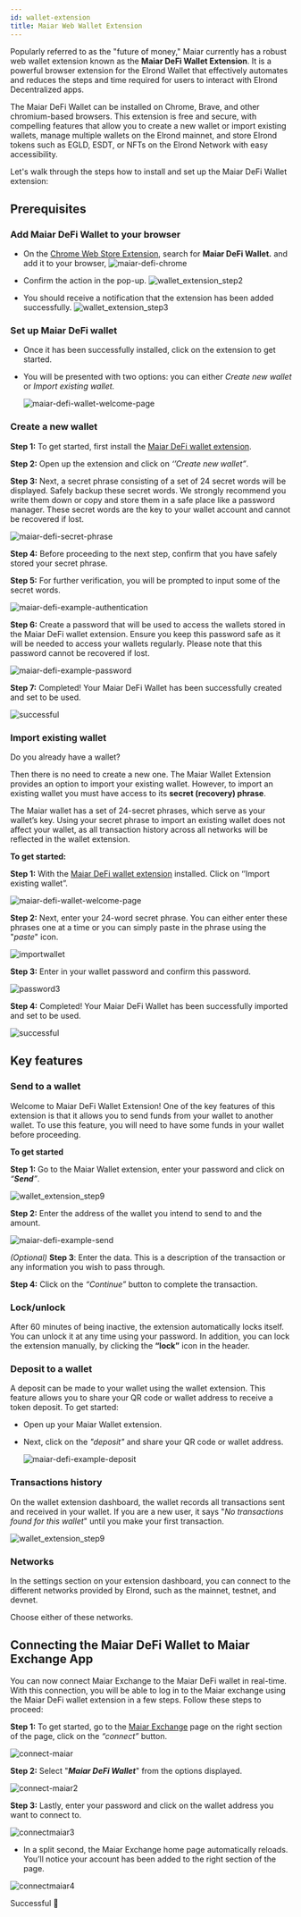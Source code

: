```yaml
---
id: wallet-extension
title: Maiar Web Wallet Extension
---
```


Popularly referred to as the "future of money," Maiar currently has a robust web wallet extension known as the **Maiar DeFi Wallet Extension**. It is a powerful browser extension for the Elrond Wallet that effectively automates and reduces the steps and time required for users to interact with Elrond Decentralized apps.

The Maiar DeFi Wallet can be installed on Chrome, Brave, and other chromium-based browsers. This extension is free and secure, with compelling features that allow you to create a new wallet or import existing wallets, manage multiple wallets on the Elrond mainnet, and store Elrond tokens such as EGLD, ESDT, or NFTs on the Elrond Network with easy accessibility.

Let's walk through the steps how to install and set up the Maiar DeFi Wallet extension:

## Prerequisites

### Add Maiar DeFi Wallet to your browser

* On the [Chrome Web Store Extension](https://chrome.google.com/webstore/category/extensions), search for **Maiar DeFi Wallet.** and add it to your browser,
  ![maiar-defi-chrome](https://user-images.githubusercontent.com/52820835/151937684-27060145-04fe-4160-a068-69ebc270c762.png)
* Confirm the action in the pop-up.
  ![wallet_extension_step2](https://user-images.githubusercontent.com/52820835/151937984-6a8011fd-fe09-46e9-9121-82e1a09bb631.png)
    
* You should receive a notification that the extension has been added successfully. 
  ![wallet_extension_step3](https://user-images.githubusercontent.com/52820835/151937969-f6418076-b7a7-428c-b6a8-507f0475ca42.png)



### Set up Maiar DeFi wallet
* Once it has been successfully installed, click on the extension to get started.

* You will be presented with two options: you can either *Create new wallet* or *Import existing wallet.*

  ![maiar-defi-wallet-welcome-page](https://user-images.githubusercontent.com/52820835/151935557-3be3f085-40a3-415e-b8a2-afbee54e1313.PNG)
 

### Create a new wallet

**Step 1:** To get started, first install the [Maiar DeFi wallet extension](https://chrome.google.com/webstore/detail/maiar-defi-wallet/dngmlblcodfobpdpecaadgfbcggfjfnm).

**Step 2:** Open up the extension and click on _‘’Create new wallet”_.

**Step 3:** Next, a secret phrase consisting of a set of 24 secret words will be displayed. Safely backup these secret words. We strongly recommend you write them down or copy and store them in a safe place like a password manager.  These secret words are the key to your wallet account and cannot be recovered if lost.

   ![maiar-defi-secret-phrase](https://user-images.githubusercontent.com/52820835/151936674-e4624f8a-8007-41c4-9446-4b477e0ca39b.PNG)


**Step 4:** Before proceeding to the next step, confirm that you have safely stored your secret phrase.

**Step 5:** For further verification, you will be prompted to input some of the secret words. 

   ![maiar-defi-example-authentication](https://user-images.githubusercontent.com/52820835/151937404-18da2061-f14a-4c90-bd87-71fe397a38b5.PNG) 

**Step 6:** Create a password that will be used to access the wallets stored in the Maiar DeFi wallet extension. Ensure you keep this password safe as it will be needed to access your wallets regularly. Please note that this password cannot be recovered if lost. 

   ![maiar-defi-example-password](https://user-images.githubusercontent.com/52820835/151938191-0eacb4ab-41e9-466b-9840-c3fb13c85845.PNG)  

**Step 7:** Completed! Your Maiar DeFi Wallet has been successfully created and set to be used. 

   ![successful](https://user-images.githubusercontent.com/52820835/151939047-e8b09e1f-48f7-456b-a6f6-be0a42f83e4e.PNG)
    

### Import existing wallet

Do you already have a wallet?

Then there is no need to create a new one. The Maiar Wallet Extension provides an option to import your existing wallet. However, to import an existing wallet you must have access to its **secret (recovery) phrase**.

The Maiar wallet has a set of 24-secret phrases, which serve as your wallet’s key. Using your secret phrase to import an existing wallet does not affect your wallet, as all transaction history across all networks will be reflected in the wallet extension.

**To get started:** 

**Step 1:** With the [Maiar DeFi wallet extension](https://chrome.google.com/webstore/detail/maiar-defi-wallet/dngmlblcodfobpdpecaadgfbcggfjfnm) installed. Click on ‘’Import existing wallet”.

  ![maiar-defi-wallet-welcome-page](https://user-images.githubusercontent.com/52820835/151935557-3be3f085-40a3-415e-b8a2-afbee54e1313.PNG)
 
**Step 2:** Next, enter your 24-word secret phrase. You can either enter these phrases one at a time or you can simply paste in the phrase using the "_paste_" icon.

   ![importwallet](https://user-images.githubusercontent.com/52820835/151940645-b25dcee5-4a37-4950-80e8-434924f9f4d3.PNG)
  
**Step 3:** Enter in your wallet password and confirm this password. 

  ![password3](https://user-images.githubusercontent.com/52820835/151942033-04782d44-982d-44d4-b910-5890a7d256e7.PNG)
  
**Step 4:**  Completed! Your Maiar DeFi Wallet has been successfully imported and set to be used.

   ![successful](https://user-images.githubusercontent.com/52820835/151939047-e8b09e1f-48f7-456b-a6f6-be0a42f83e4e.PNG)
   

## Key features

### Send to a wallet

Welcome to Maiar DeFi Wallet Extension! One of the key features of this extension is that it allows you to send funds from your wallet to another wallet. To use this feature, you will need to have some funds in your wallet before proceeding. 

**To get started**

 **Step 1:** Go to the Maiar Wallet extension, enter your password and click on _“**Send**”_.
 
  ![wallet_extension_step9](https://user-images.githubusercontent.com/52820835/151948316-0d68ba0a-d850-48ed-ad48-b7fd32589708.PNG)

**Step 2:** Enter the address of the wallet you intend to send to and the amount. 

![maiar-defi-example-send](https://user-images.githubusercontent.com/52820835/151948719-753c26c1-ac36-43c0-a4e2-1719f7fe4139.PNG)

*(Optional)* **Step 3**: Enter the data. This is a description of the transaction or any information you wish to pass through. 

**Step 4:** Click on the _“Continue”_ button to complete the transaction.

### Lock/unlock

After 60 minutes of being inactive, the extension automatically locks itself. You can unlock it at any time using your password. In addition, you can lock the extension manually, by clicking the **“lock”** icon in the header. 


### Deposit to a wallet

A deposit can be made to your wallet using the wallet extension. This feature allows you to share your QR code or wallet address to receive a token deposit. To get started:

- Open up your Maiar Wallet extension.

- Next, click on the _"*deposit*"_ and share your QR code or wallet address.
 
  ![maiar-defi-example-deposit](https://user-images.githubusercontent.com/52820835/151949127-f90e118d-208e-4ad8-9218-d13bcd10dff7.PNG) 


### Transactions history

On the wallet extension dashboard, the wallet records all transactions sent and received in your wallet. If you are a new user, it says "*No transactions found for this wallet*" until you make your first transaction.

   ![wallet_extension_step9](https://user-images.githubusercontent.com/52820835/151948316-0d68ba0a-d850-48ed-ad48-b7fd32589708.PNG)


### Networks

In the settings section on your extension dashboard, you can connect to the different networks provided by Elrond, such as the mainnet, testnet, and devnet.

Choose either of these networks.


## Connecting the Maiar DeFi Wallet to Maiar Exchange App 

You can now connect Maiar Exchange to the Maiar DeFi wallet in real-time. With this connection, you will be able to log in to the Maiar exchange using the Maiar DeFi wallet extension in a few steps.
Follow these steps to proceed:

**Step 1:** To get started, go to the [Maiar Exchange](https://maiar.exchange/) page on the right section of the page, click on the  _“connect”_ button.

![connect-maiar](https://user-images.githubusercontent.com/52820835/151407628-6e9d30ff-b0c6-456a-a485-a50e511c31e1.PNG)

**Step 2:** Select "***Maiar DeFi Wallet***" from the options displayed.

![connect-maiar2](https://user-images.githubusercontent.com/52820835/151407721-89f6a637-891b-4fa8-a161-38c3a287f28d.PNG)

**Step 3:** Lastly, enter your password and click on the wallet address you want to connect to. 

![connectmaiar3](https://user-images.githubusercontent.com/52820835/151407901-ca06d7ca-1223-4306-9b92-b44de4d6dc8d.PNG)

- In a split second, the Maiar Exchange home page automatically reloads. You’ll notice your account has been added to the right section of the page.

![connectmaiar4](https://user-images.githubusercontent.com/52820835/151418100-cbcef037-d0ec-4eeb-b279-d9df3b444896.PNG)

Successful 🎉
